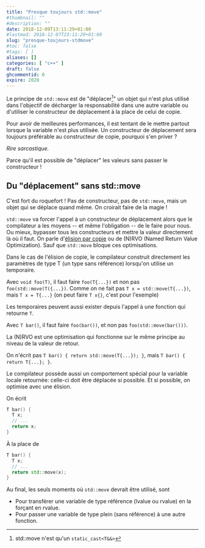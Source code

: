 ```yaml
---
title: "Presque toujours std::move"
#thumbnail: ""
#description: ""
date: 2018-12-09T13:11:29+01:00
#lastmod: 2018-12-07T23:11:29+01:00
slug: "presque-toujours-stdmove"
#toc: false
#tags: [ ]
aliases: []
categories: [ "c++" ]
draft: false
ghcommentid: 0
expire: 2028
---
```


Le principe de `std::move` est de "déplacer[^1]" un objet qui n'est plus utilisé dans l'objectif de décharger la responsabilité dans une autre variable ou d'utiliser le constructeur de déplacement à la place de celui de copie.

[^1]: std::move n'est qu'un `static_cast<T&&>`

Pour avoir de meilleures performances, il est tentant de le mettre partout lorsque la variable n'est plus utilisée. Un constructeur de déplacement sera toujours préférable au constructeur de copie, pourquoi s'en priver ?

*Rire sarcastique.*

Parce qu'il est possible de "déplacer" les valeurs sans passer le constructeur !

## Du "déplacement" sans std::move

C'est fort du roquefort ! Pas de constructeur, pas de `std::move`, mais un objet qui se déplace quand même. On croirait faire de la magie !

`std::move` va forcer l'appel à un constructeur de déplacement alors que le compilateur a les moyens -- et même l'obligation -- de le faire pour nous. Ou mieux, bypasser tous les constructeurs et mettre la valeur directement là où il faut. On parle d'[élision par copie](https://en.cppreference.com/w/cpp/language/copy_elision) ou de (N)RVO (Named Return Value Optimization). Sauf que `std::move` bloque ces optimisations.

Dans le cas de l'élision de copie, le compilateur construit directement les paramètres de type T (un type sans référence) lorsqu'on utilise un temporaire.

Avec `void foo(T)`, il faut faire `foo(T{...})` et non pas `foo(std::move(T({...})`. Comme on ne fait pas `T x = std::move(T{...})`, mais `T x = T{...}` (on peut faire `T x{}`, c'est pour l'exemple)

Les temporaires peuvent aussi exister depuis l'appel à une fonction qui retourne `T`.

Avec `T bar()`, il faut faire `foo(bar())`, et non pas `foo(std::move(bar()))`.

La (N)RVO est une optimisation qui fonctionne sur le même principe au niveau de la valeur de retour.

On n'écrit pas `T bar() { return std::move(T{...}); }`, mais `T bar() { return T{...}; }`.

Le compilateur possède aussi un comportement spécial pour la variable locale retournée: celle-ci doit être déplacée si possible. Et si possible, on optimise avec une élision.

On écrit

```cpp
T bar() {
  T x;
  // ...
  return x;
}
```

À la place de

```cpp
T bar() {
  T x;
  // ...
  return std::move(x);
}
```

Au final, les seuls moments où `std::move` devrait être utilisé, sont

- Pour transférer une variable de type référence (lvalue ou rvalue) en la forçant en rvalue.
- Pour passer une variable de type plein (sans référence) à une autre fonction.
